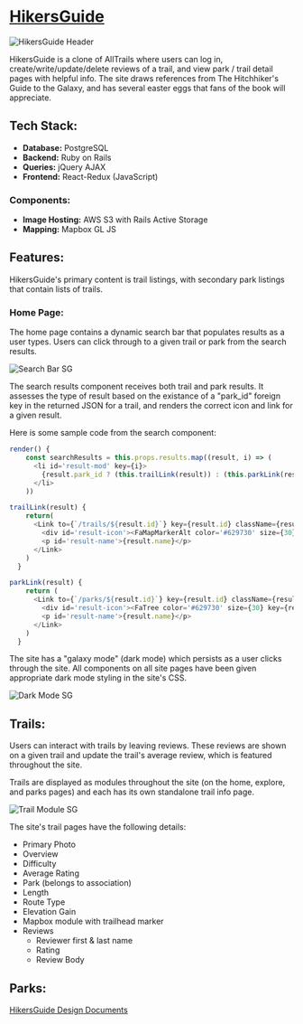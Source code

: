 # [HikersGuide](https://hikers-guide.herokuapp.com/)

![HikersGuide Header](https://hikers-guide.s3.us-west-1.amazonaws.com/logo/img/logo/hikersGuideLogo4x.png "HikersGuide Logo")

HikersGuide is a clone of AllTrails where users can log in, create/write/update/delete reviews of a trail, and view park / trail detail pages with helpful info. The site draws references from The Hitchhiker's Guide to the Galaxy, and has several easter eggs that fans of the book will appreciate.

## **Tech Stack:**

* **Database:** PostgreSQL
* **Backend:** Ruby on Rails
* **Queries:** jQuery AJAX
* **Frontend:** React-Redux (JavaScript)

### Components:
* **Image Hosting:** AWS S3 with Rails Active Storage
* **Mapping:** Mapbox GL JS

## **Features:**
HikersGuide's primary content is trail listings, with secondary park listings that contain
lists of trails.

### Home Page:
The home page contains a dynamic search bar that populates results as a user types. Users can click through to a given trail or park from the search results.

![Search Bar SG](https://hikers-guide.s3.us-west-1.amazonaws.com/screenshots/Screen+Shot+2021-12-03+at+9.41.30+AM.png "Search Bar Component")

The search results component receives both trail and park results. It assesses the type of result based on the existance of a "park_id" foreign key in the returned JSON for a trail, and renders the correct icon and link for a given result.

Here is some sample code from the search component:

```js
render() {
    const searchResults = this.props.results.map((result, i) => (
      <li id='result-mod' key={i}>
        {result.park_id ? (this.trailLink(result)) : (this.parkLink(result))}
      </li>
    ))

trailLink(result) {
    return(
      <Link to={`/trails/${result.id}`} key={result.id} className={result} id={result.id}>
        <div id='result-icon'><FaMapMarkerAlt color='#629730' size={30} key={result.id} /> </div>
        <p id='result-name'>{result.name}</p>
      </Link>
    )
  }

parkLink(result) {
    return (
      <Link to={`/parks/${result.id}`} key={result.id} className={result} id={result.id}>
        <div id='result-icon'><FaTree color='#629730' size={30} key={result.id} /> </div>
        <p id='result-name'>{result.name}</p>
      </Link>
    )
  }
```

The site has a "galaxy mode" (dark mode) which persists as a user clicks through the site. All components on all site pages have been given appropriate dark mode styling in the site's CSS.

![Dark Mode SG](https://hikers-guide.s3.us-west-1.amazonaws.com/screenshots/Screen+Shot+2021-12-03+at+9.56.42+AM.png "Dark Mode")

## Trails:
Users can interact with trails by leaving reviews. These reviews are shown on a given trail and update the trail's average review, which is featured throughout the site.

Trails are displayed as modules throughout the site (on the home, explore, and parks pages) and each has its own standalone trail info page.

![Trail Module SG](https://hikers-guide.s3.us-west-1.amazonaws.com/screenshots/Screen+Shot+2021-12-03+at+9.34.08+AM.png "Trail Modules")

The site's trail pages have the following details:
* Primary Photo
* Overview
* Difficulty
* Average Rating
* Park (belongs to association)
* Length
* Route Type
* Elevation Gain
* Mapbox module with trailhead marker
* Reviews
  * Reviewer first & last name
  * Rating
  * Review Body

## Parks:


[HikersGuide Design Documents](https://github.com/darothmedia/hikers-guide/wiki)

